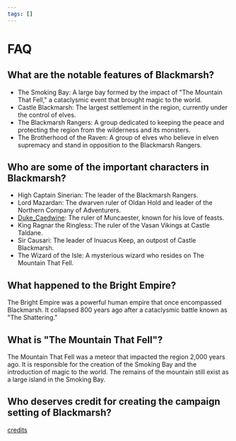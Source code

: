 ```yaml
---
tags: []
---
```

# FAQ   
   
## What are the notable features of Blackmarsh?   
   
* The Smoking Bay: A large bay formed by the impact of "The Mountain That Fell," a cataclysmic event that brought magic to the world.   
* Castle Blackmarsh: The largest settlement in the region, currently under the control of elves.   
* The Blackmarsh Rangers: A group dedicated to keeping the peace and protecting the region from the wilderness and its monsters.   
* The Brotherhood of the Raven: A group of elves who believe in elven supremacy and stand in opposition to the Blackmarsh Rangers.   
   
## Who are some of the important characters in Blackmarsh?   
   
* High Captain Sinerian: The leader of the Blackmarsh Rangers.   
* Lord Mazardan: The dwarven ruler of Oldan Hold and leader of the Northern Company of Adventurers.   
* [Duke_Caedwine](./Duke_Caedwine.md): The ruler of Muncaester, known for his love of feasts.   
* King Ragnar the Ringless: The ruler of the Vasan Vikings at Castle Taldane.   
* Sir Causari: The leader of Inuacus Keep, an outpost of Castle Blackmarsh.   
* The Wizard of the Isle: A mysterious wizard who resides on The Mountain That Fell.   
   
## What happened to the Bright Empire?   
The Bright Empire was a powerful human empire that once encompassed Blackmarsh. It collapsed 800 years ago after a cataclysmic battle known as "The Shattering."   
   
## What is "The Mountain That Fell"?   
The Mountain That Fell was a meteor that impacted the region 2,000 years ago. It is responsible for the creation of the Smoking Bay and the introduction of magic to the world. The remains of the mountain still exist as a large island in the Smoking Bay.   
   
## Who deserves credit for creating the campaign setting of Blackmarsh?   
[credits](./credits.md)   
